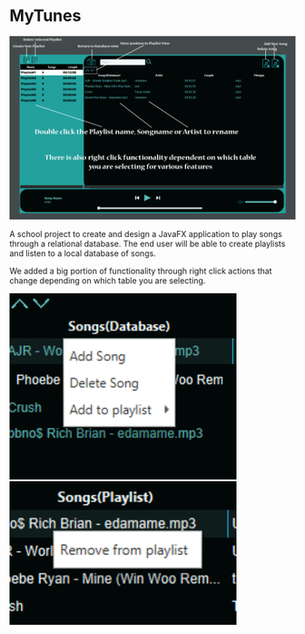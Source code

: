 # MyTunes
![GUI Readme](MyTunes/src/dk/MyTunes/GUI/FXML/Icons/Gui%20Readme.PNG)

A school project to create and design a JavaFX application to play songs through a relational database. The end user will be able to create playlists and listen to a local database of songs.

We added a big portion of functionality through right click actions that change depending on which table you are selecting.

<p float="left">
  <img src="MyTunes/src/dk/MyTunes/GUI/FXML/Icons/database%20rightclick.PNG" alt="Database Right Click" width="400" style="margin-right: 50px;">
  <img src="MyTunes/src/dk/MyTunes/GUI/FXML/Icons/Playlist%20rightclick.PNG" alt="Playlist Right Click" width="400">
</p>
